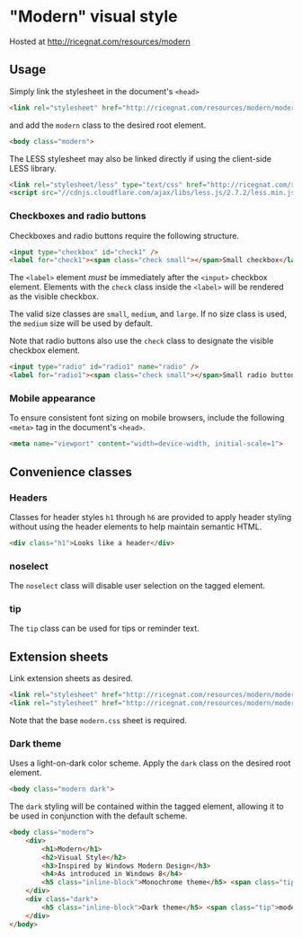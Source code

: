 # "Modern" visual style
Hosted at http://ricegnat.com/resources/modern

## Usage
Simply link the stylesheet in the document's `<head>` 
```html
<link rel="stylesheet" href="http://ricegnat.com/resources/modern/modern.css" />
```
and add the `modern` class to the desired root element.
```html
<body class="modern">
```
The LESS stylesheet may also be linked directly if using the client-side LESS library.
```html
<link rel="stylesheet/less" type="text/css" href="http://ricegnat.com/resources/modern/modern.less" />
<script src="//cdnjs.cloudflare.com/ajax/libs/less.js/2.7.2/less.min.js" ></script>
```
### Checkboxes and radio buttons
Checkboxes and radio buttons require the following structure.
```html
<input type="checkbox" id="check1" />
<label for="check1"><span class="check small"></span>Small checkbox</label>
```
The `<label>` element *must* be immediately after the `<input>` checkbox element. Elements with the `check` class inside the `<label>` will be rendered as the visible checkbox.

The valid size classes are `small`, `medium`, and `large`. If no size class is used, the `medium` size will be used by default.

Note that radio buttons also use the `check` class to designate the visible checkbox element.
```html
<input type="radio" id="radio1" name="radio" />
<label for="radio1"><span class="check small"></span>Small radio button</label>
```
### Mobile appearance
To ensure consistent font sizing on mobile browsers, include the following `<meta>` tag in the document's `<head>`.
```html
<meta name="viewport" content="width=device-width, initial-scale=1">
```
## Convenience classes
### Headers
Classes for header styles `h1` through `h6` are provided to apply header styling without using the header elements to help maintain semantic HTML.
```html
<div class="h1">Looks like a header</div>
```
### noselect
The `noselect` class will disable user selection on the tagged element.
### tip
The `tip` class can be used for tips or reminder text.
## Extension sheets
Link extension sheets as desired.
```html
<link rel="stylesheet" href="http://ricegnat.com/resources/modern/modern.css" />
<link rel="stylesheet" href="http://ricegnat.com/resources/modern/modern.dark.css" />
```
Note that the base `modern.css` sheet is required.
### Dark theme
Uses a light-on-dark color scheme. Apply the `dark` class on the desired root element.
```html
<body class="modern dark">
```
The `dark` styling will be contained within the tagged element, allowing it to be used in conjunction with the default scheme.
```html
<body class="modern">
    <div>
        <h1>Modern</h1>
        <h2>Visual Style</h2>
        <h3>Inspired by Windows Modern Design</h3>
        <h4>As introduced in Windows 8</h4>
        <h5 class="inline-block">Monochrome theme</h5> <span class="tip">modern.css</span>
    </div>
    <div class="dark">
        <h5 class="inline-block">Dark theme</h5> <span class="tip">modern.dark.css</span>
    </div>
</body>
```
